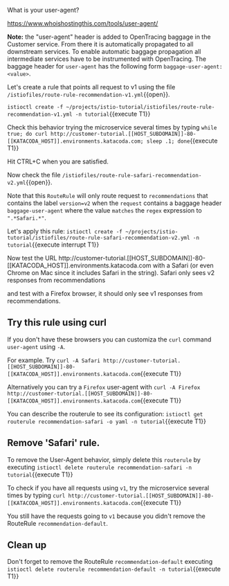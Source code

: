 What is your user-agent?

<https://www.whoishostingthis.com/tools/user-agent/>

**Note:** the "user-agent" header is added to OpenTracing baggage in the Customer service. From there it is automatically propagated to all downstream services. To enable automatic baggage propagation all intermediate services have to be instrumented with OpenTracing. The baggage header for `user-agent` has the following form `baggage-user-agent: <value>`.

Let's create a rule that points all request to v1 using the file `/istiofiles/route-rule-recommendation-v1.yml`{{open}}.

`istioctl create -f ~/projects/istio-tutorial/istiofiles/route-rule-recommendation-v1.yml -n tutorial`{{execute T1}}

Check this behavior trying the microservice several times by typing `while true; do curl http://customer-tutorial.[[HOST_SUBDOMAIN]]-80-[[KATACODA_HOST]].environments.katacoda.com; sleep .1; done`{{execute T1}}

Hit CTRL+C when you are satisfied.

Now check the file `/istiofiles/route-rule-safari-recommendation-v2.yml`{{open}}.

Note that this `RouteRule` will only route request to `recommendations` that contains the label `version=v2` when the `request` contains a baggage header `baggage-user-agent` where the value `matches` the `regex` expression to `".*Safari.*"`.

Let's apply this rule: `istioctl create -f ~/projects/istio-tutorial/istiofiles/route-rule-safari-recommendation-v2.yml -n tutorial`{{execute interrupt T1}}

Now test the URL http://customer-tutorial.[[HOST_SUBDOMAIN]]-80-[[KATACODA_HOST]].environments.katacoda.com with a Safari (or even Chrome on Mac since it includes Safari in the string). Safari only sees v2 responses from recommendations

and test with a Firefox browser, it should only see v1 responses from recommendations.


## Try this rule using curl

If you don't have these browsers you can customiza the `curl` command `user-agent` using `-A`.

For example. Try `curl -A Safari http://customer-tutorial.[[HOST_SUBDOMAIN]]-80-[[KATACODA_HOST]].environments.katacoda.com`{{execute T1}}

Alternatively you can try a `Firefox` user-agent with `curl -A Firefox http://customer-tutorial.[[HOST_SUBDOMAIN]]-80-[[KATACODA_HOST]].environments.katacoda.com`{{execute T1}}

You can describe the routerule to see its configuration: `istioctl get routerule recommendation-safari -o yaml -n tutorial`{{execute T1}} 

## Remove 'Safari' rule.

To remove the User-Agent behavior, simply delete this `routerule` by executing `istioctl delete routerule recommendation-safari -n tutorial`{{execute T1}}

To check if you have all requests using `v1`, try the microservice several times by typing `curl http://customer-tutorial.[[HOST_SUBDOMAIN]]-80-[[KATACODA_HOST]].environments.katacoda.com`{{execute T1}}

You still have the requests going to `v1` because you didn't remove the RouteRule `recommendation-default`.

## Clean up

Don't forget to remove the RouteRule `recommendation-default` executing `istioctl delete routerule recommendation-default -n tutorial`{{execute T1}}
